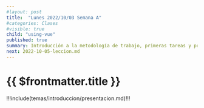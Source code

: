```yaml
---
#layout: post
title:  "Lunes 2022/10/03 Semana A"
#categories: Clases
#visible: true
child: "using-vue"
published: true
summary: Introducción a la metodología de trabajo, primeras tareas y prácticas, bibliografía, sistema de evaluación, TFA, etc.
next: 2022-10-05-leccion.md
---
```



# {{ $frontmatter.title }}

!!!include(temas/introduccion/presentacion.md)!!!



